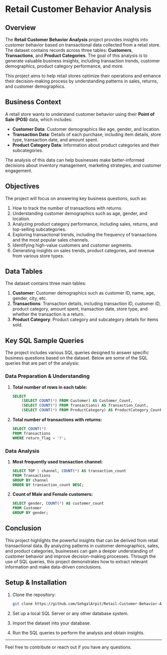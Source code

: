 # Retail Customer Behavior Analysis

## Overview

The **Retail Customer Behavior Analysis** project provides insights into customer behavior based on transactional data collected from a retail store. The dataset contains records across three tables: **Customers**, **Transactions**, and **Product Categories**. The goal of this analysis is to generate valuable business insights, including transaction trends, customer demographics, product category performance, and more.

This project aims to help retail stores optimize their operations and enhance their decision-making process by understanding patterns in sales, returns, and customer demographics.

## Business Context

A retail store wants to understand customer behavior using their **Point of Sale (POS)** data, which includes:

- **Customer Data**: Customer demographics like age, gender, and location.
- **Transaction Data**: Details of each purchase, including item details, store type, transaction date, and amount spent.
- **Product Category Data**: Information about product categories and their subcategories.

The analysis of this data can help businesses make better-informed decisions about inventory management, marketing strategies, and customer engagement.

## Objectives

The project will focus on answering key business questions, such as:

1. How to track the number of transactions with returns.
2. Understanding customer demographics such as age, gender, and location.
3. Analyzing product category performance, including sales, returns, and top-selling subcategories.
4. Exploring transactional trends, including the frequency of transactions and the most popular sales channels.
5. Identifying high-value customers and customer segments.
6. Generating insights on sales trends, product categories, and revenue from various store types.

## Data Tables

The dataset contains three main tables:

1. **Customer**: Customer demographics such as customer ID, name, age, gender, city, etc.
2. **Transactions**: Transaction details, including transaction ID, customer ID, product category, amount spent, transaction date, store type, and whether the transaction is a return.
3. **Product Category**: Product category and subcategory details for items sold.

## Key SQL Sample Queries

The project includes various SQL queries designed to answer specific business questions based on the dataset. Below are some of the SQL queries that are part of the analysis:

### Data Preparation & Understanding

1. **Total number of rows in each table:**

    ```sql
    SELECT 
        (SELECT COUNT(*) FROM Customer) AS Customer_Count,
        (SELECT COUNT(*) FROM Transactions) AS Transaction_Count,
        (SELECT COUNT(*) FROM ProductCategory) AS ProductCategory_Count;
    ```

2. **Total number of transactions with returns:**

    ```sql
    SELECT COUNT(*) 
    FROM Transactions
    WHERE return_flag = 'Y';
    ```
    
### Data Analysis

1. **Most frequently used transaction channel:**

    ```sql
    SELECT TOP 1 channel, COUNT(*) AS transaction_count
    FROM Transactions
    GROUP BY channel
    ORDER BY transaction_count DESC;
    ```

2. **Count of Male and Female customers:**

    ```sql
    SELECT gender, COUNT(*) AS customer_count
    FROM Customer
    GROUP BY gender;
    ```
    
## Conclusion

This project highlights the powerful insights that can be derived from retail transactional data. By analyzing patterns in customer demographics, sales, and product categories, businesses can gain a deeper understanding of customer behavior and improve decision-making processes. Through the use of SQL queries, this project demonstrates how to extract relevant information and make data-driven conclusions.

## Setup & Installation

1. Clone the repository:

    ```bash
    git clone https://github.com/SehgalArpit/Retail-Customer-Behavior-Analysis.git
    ```

2. Set up a local SQL Server or any other database system.

3. Import the dataset into your database.

4. Run the SQL queries to perform the analysis and obtain insights.

---

Feel free to contribute or reach out if you have any questions.

